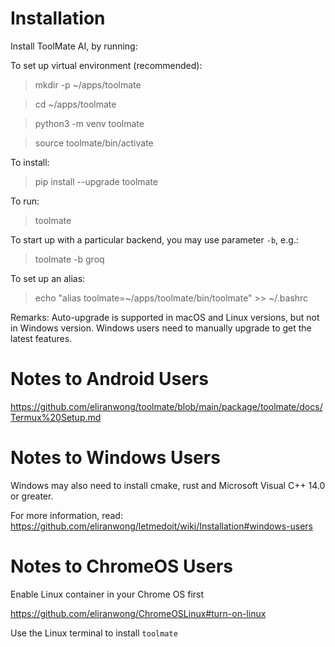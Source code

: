 # Installation

Install ToolMate AI, by running:

To set up virtual environment (recommended):

> mkdir -p ~/apps/toolmate

> cd ~/apps/toolmate

> python3 -m venv toolmate

> source toolmate/bin/activate

To install:

> pip install --upgrade toolmate

To run:

> toolmate

To start up with a particular backend, you may use parameter `-b`, e.g.:

> toolmate -b groq

To set up an alias:

> echo "alias toolmate=~/apps/toolmate/bin/toolmate" >> ~/.bashrc

Remarks: Auto-upgrade is supported in macOS and Linux versions, but not in Windows version.  Windows users need to manually upgrade to get the latest features.

# Notes to Android Users

https://github.com/eliranwong/toolmate/blob/main/package/toolmate/docs/Termux%20Setup.md

# Notes to Windows Users

Windows may also need to install cmake, rust and Microsoft Visual C++ 14.0 or greater.

For more information, read: https://github.com/eliranwong/letmedoit/wiki/Installation#windows-users

# Notes to ChromeOS Users

Enable Linux container in your Chrome OS first

https://github.com/eliranwong/ChromeOSLinux#turn-on-linux

Use the Linux terminal to install `toolmate`
